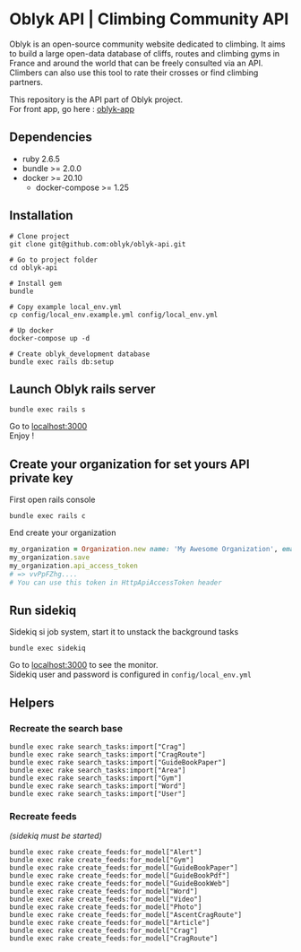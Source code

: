 # Oblyk API | Climbing Community API   

Oblyk is an open-source community website dedicated to climbing. It aims to build a large open-data database of cliffs, routes and climbing gyms in France and around the world that can be freely consulted via an API. Climbers can also use this tool to rate their crosses or find climbing partners.

This repository is the API part of Oblyk project.  
For front app, go here : [oblyk-app](https://github.com/oblyk/oblyk-app) 

## Dependencies

- ruby 2.6.5
- bundle >= 2.0.0
- docker >= 20.10
    - docker-compose >= 1.25

## Installation
```shell
# Clone project
git clone git@github.com:oblyk/oblyk-api.git

# Go to project folder
cd oblyk-api

# Install gem
bundle

# Copy example local_env.yml 
cp config/local_env.example.yml config/local_env.yml

# Up docker
docker-compose up -d

# Create oblyk_development database
bundle exec rails db:setup
```

## Launch Oblyk rails server
```shell
bundle exec rails s
```
Go to [localhost:3000](http://localhost:3000)  
Enjoy !


## Create your organization for set yours API private key
First open rails console
```shell
bundle exec rails c
```
End create your organization
```ruby
my_organization = Organization.new name: 'My Awesome Organization', email: 'my@email.com', api_usage_type: 'personal'
my_organization.save
my_organization.api_access_token
# => vvPpFZhg....
# You can use this token in HttpApiAccessToken header
```

## Run sidekiq
Sidekiq si job system, start it to unstack the background tasks
```shell
bundle exec sidekiq
```
Go to [localhost:3000](http://localhost:3000/sidekiq) to see the monitor.  
Sidekiq user and password is configured in `config/local_env.yml`

## Helpers

### Recreate the search base
```shell
bundle exec rake search_tasks:import["Crag"]
bundle exec rake search_tasks:import["CragRoute"]
bundle exec rake search_tasks:import["GuideBookPaper"]
bundle exec rake search_tasks:import["Area"]
bundle exec rake search_tasks:import["Gym"]
bundle exec rake search_tasks:import["Word"]
bundle exec rake search_tasks:import["User"]
```

### Recreate feeds
_(sidekiq must be started)_

```shell
bundle exec rake create_feeds:for_model["Alert"]
bundle exec rake create_feeds:for_model["Gym"]
bundle exec rake create_feeds:for_model["GuideBookPaper"]
bundle exec rake create_feeds:for_model["GuideBookPdf"]
bundle exec rake create_feeds:for_model["GuideBookWeb"]
bundle exec rake create_feeds:for_model["Word"]
bundle exec rake create_feeds:for_model["Video"]
bundle exec rake create_feeds:for_model["Photo"]
bundle exec rake create_feeds:for_model["AscentCragRoute"]
bundle exec rake create_feeds:for_model["Article"]
bundle exec rake create_feeds:for_model["Crag"]
bundle exec rake create_feeds:for_model["CragRoute"]
```
